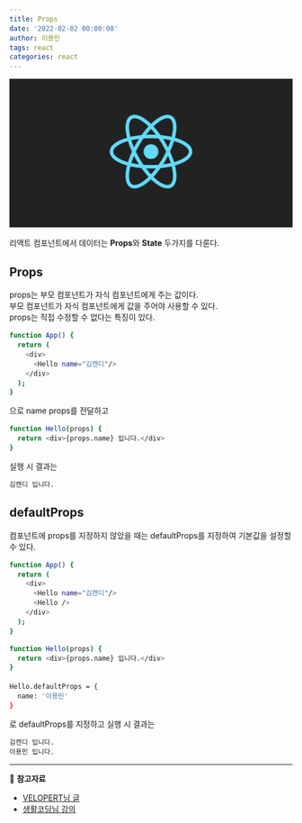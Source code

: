 ```yaml
---
title: Props
date: '2022-02-02 00:00:00'
author: 이용민
tags: react 
categories: react
---
```


![react-logo.png](react-logo.png)

리액트 컴포넌트에서 데이터는 **Props**와 **State** 두가지를 다룬다.

## Props
props는 부모 컴포넌트가 자식 컴포넌트에게 주는 값이다.   
부모 컴포넌트가 자식 컴포넌트에게 값을 주어야 사용할 수 있다.      
props는 직접 수정할 수 없다는 특징이 있다.

```bash
function App() {
  return (
    <div>
      <Hello name="김캔디"/>
    </div>
  );
}
```
으로 name props를 전달하고
```bash
function Hello(props) {
  return <div>{props.name} 입니다.</div>
}
```
실행 시 결과는 
```bash
김캔디 입니다.
```

## defaultProps
컴포넌트에 props를 지정하지 않았을 때는 defaultProps를 지정하여 기본값을 설정할 수 있다.

```bash
function App() {
  return (
    <div>
      <Hello name="김캔디"/>
      <Hello />
    </div>
  );
}
```
```bash
function Hello(props) {
  return <div>{props.name} 입니다.</div>
}

Hello.defaultProps = {
  name: '이용민'
}
```
로 defaultProps를 지정하고 실행 시 결과는
```bash
김캔디 입니다.
이용민 입니다.
```
---

📂 **참고자료** 
* [VELOPERT님 글](https://velopert.com/3629)
* [생활코딩님 강의](https://www.inflearn.com/course/react-%EC%83%9D%ED%99%9C%EC%BD%94%EB%94%A9/dashboard)